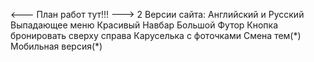 <--- План работ тут!!! --->
2 Версии сайта: Английский и Русский
Выпадающее меню
Красивый Навбар
Большой Футор
Кнопка бронировать сверху справа
Каруселька с фоточками
Смена тем(\*)
Мобильная версия(\*)

